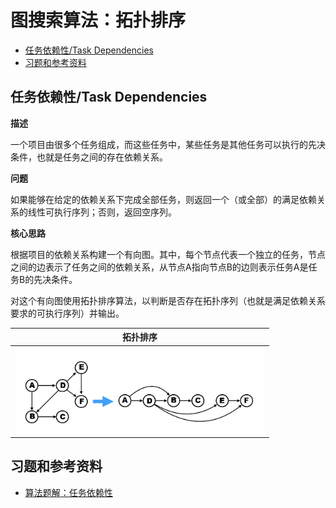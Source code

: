 # 图搜索算法：拓扑排序

- [任务依赖性/Task Dependencies](#Task_Dependencies)
- [习题和参考资料](#习题和参考资料20231001)

## 任务依赖性/Task Dependencies <a name="Task_Dependencies"></a>

**描述**

一个项目由很多个任务组成，而这些任务中，某些任务是其他任务可以执行的先决条件，也就是任务之间的存在依赖关系。

**问题**

如果能够在给定的依赖关系下完成全部任务，则返回一个（或全部）的满足依赖关系的线性可执行序列；否则，返回空序列。

**核心思路**

根据项目的依赖关系构建一个有向图。其中，每个节点代表一个独立的任务，节点之间的边表示了任务之间的依赖关系，从节点A指向节点B的边则表示任务A是任务B的先决条件。

对这个有向图使用拓扑排序算法，以判断是否存在拓扑序列（也就是满足依赖关系要求的可执行序列）并输出。

|拓扑排序|
|---|
|<img src="https://github.com/TBD2021/Salt-and-Computer-Science/blob/main/Algorithms/img/TopologicalSort1.png" width=400px>|

## 习题和参考资料 <a name="习题和参考资料20231001">

- [算法题解：任务依赖性](../算法题解/算法题解-任务依赖性.md)
